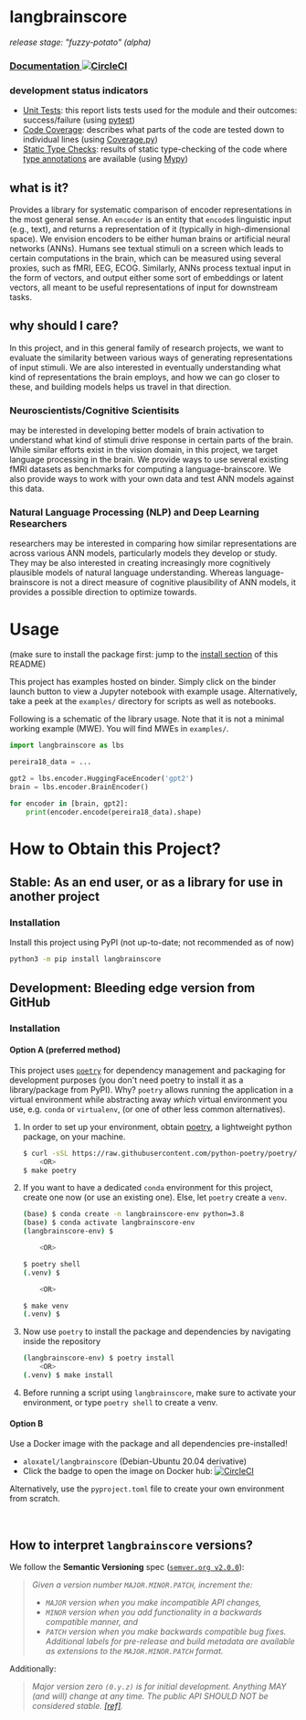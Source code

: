 # langbrainscore
_release stage: "fuzzy-potato" (alpha)_


### [**Documentation** ![CircleCI](https://circleci.com/gh/language-brainscore/langbrainscore/tree/main.svg?style=svg)](https://language-brainscore.github.io/langbrainscore/)
### development status indicators
- [Unit Tests](https://language-brainscore.github.io/langbrainscore/test-results/tests.html): this report lists tests used for the module and their outcomes: success/failure (using [pytest](https://docs.pytest.org/en/7.0.x/))
- [Code Coverage](https://language-brainscore.github.io/langbrainscore/test-results/codecov/): describes what parts of the code are tested down to individual lines (using [Coverage.py](https://coverage.readthedocs.io/en/6.3.1/))
- [Static Type Checks](https://language-brainscore.github.io/langbrainscore/test-results/typing/): results of static type-checking of the code where [type annotations](https://www.python.org/dev/peps/pep-0484/) are available (using [Mypy](https://mypy.readthedocs.io/en/stable/))


## what is it?
Provides a library for systematic comparison of encoder representations in the most general sense.
An `encoder` is an entity that `encode`s linguistic input (e.g., text), and returns a representation of it
(typically in high-dimensional space).
We envision encoders to be either human brains or artificial neural networks (ANNs).
Humans see textual stimuli on a screen which leads to certain computations in the brain,
which can be measured using several proxies, such as fMRI, EEG, ECOG. Similarly, ANNs process textual input
in the form of vectors, and output either some sort of embeddings or latent vectors, all
meant to be useful representations of input for downstream tasks.


## why should I care?
In this project, and in this general family of research projects, we want to evaluate the similarity between
various ways of generating representations of input stimuli. We are also interested in eventually understanding
what kind of representations the brain employs, and how we can go closer to these, and building models helps
us travel in that direction.

### Neuroscientists/Cognitive Scientisits
may be interested in developing better models of brain activation to understand what kind of stimuli drive 
response in certain parts of the brain. While similar efforts exist in the vision domain, in this project,
we target language processing in the brain. We provide ways to use several existing fMRI datasets as benchmarks
for computing a language-brainscore. We also provide ways to work with your own data and test ANN models against
this data.

### Natural Language Processing (NLP) and Deep Learning Researchers
researchers may be interested in comparing how similar representations are across various ANN models,
particularly models they develop or study. They may be also interested in creating increasingly more
cognitively plausible models of natural language understanding. Whereas language-brainscore is not a direct
measure of cognitive plausibility of ANN models, it provides a possible direction to optimize towards.


# Usage
(make sure to install the package first: jump to the [install section](https://github.com/language-brainscore/langbrainscore/edit/main/README.md#option-a-preferred-method) of this README)

This project has examples hosted on binder. Simply click on the binder launch button to view a Jupyter notebook
with example usage.
Alternatively, take a peek at the `examples/` directory for scripts as well as notebooks.

Following is a schematic of the library usage. Note that it is not a minimal working example (MWE). You will
find MWEs in `examples/`.
```python
import langbrainscore as lbs

pereira18_data = ...

gpt2 = lbs.encoder.HuggingFaceEncoder('gpt2')
brain = lbs.encoder.BrainEncoder()

for encoder in [brain, gpt2]:
    print(encoder.encode(pereira18_data).shape)

```


# How to Obtain this Project?
## Stable: As an end user, or as a library for use in another project
### Installation
Install this project using PyPI (not up-to-date; not recommended as of now)
```bash
python3 -m pip install langbrainscore
```

## Development: Bleeding edge version from GitHub
### Installation

#### Option A (preferred method)
This project uses [`poetry`](https://python-poetry.org/) for dependency management and packaging
for development purposes (you don't need poetry to install it as a library/package from PyPI). 
Why? `poetry` allows running the application in a virtual environment while abstracting away *which* 
virtual environment you use, e.g.  `conda` or `virtualenv`, (or one of other less common alternatives). 
<!-- In order to use `poetry` within a conda environment, follow step 2 below (and always activate the conda environment prior to using poetry 
within this project). -->

1. In order to set up your environment, obtain [poetry](https://python-poetry.org/docs/master/#installation), a lightweight python package, on your machine.
    <!-- curl -sSL https://install.python-poetry.org | python3 - -->
    ```bash
    $ curl -sSL https://raw.githubusercontent.com/python-poetry/poetry/1.1.10/get-poetry.py | python3 -
        <OR>
    $ make poetry
    ```
2. If you want to have a dedicated `conda` environment for this project, create one now (or use an existing one). Else, let `poetry` create a `venv`.
    ```bash
    (base) $ conda create -n langbrainscore-env python=3.8
    (base) $ conda activate langbrainscore-env
    (langbrainscore-env) $

        <OR>

    $ poetry shell
    (.venv) $

        <OR>

    $ make venv
    (.venv) $
    ```
3. Now use `poetry` to install the package and dependencies by navigating inside the repository 
    ```bash
    (langbrainscore-env) $ poetry install
        <OR>
    (.venv) $ make install
    ```
4. Before running a script using `langbrainscore`, make sure to activate your environment, or type `poetry shell` to create a venv.

#### Option B 

Use a Docker image with the package and all dependencies pre-installed! 
-  `aloxatel/langbrainscore` (Debian-Ubuntu 20.04 derivative)
-  Click the badge to open the image on Docker hub: [![CircleCI](https://circleci.com/gh/language-brainscore/langbrainscore/tree/circle-ci.svg?style=svg)](https://hub.docker.com/r/aloxatel/langbrainscore)


Alternatively, use the `pyproject.toml` file to create your own environment from scratch.


<br>

## How to interpret `langbrainscore` versions?

We follow the **Semantic Versioning** spec
([`semver.org v2.0.0`](https://semver.org/spec/v2.0.0.html)):
> *Given a version number `MAJOR.MINOR.PATCH`, increment the:*
> - *`MAJOR` version when you make incompatible API changes,*
> - *`MINOR` version when you add functionality in a backwards compatible manner, and*
> - *`PATCH` version when you make backwards compatible bug fixes.*
> *Additional labels for pre-release and build metadata are available as extensions to the `MAJOR.MINOR.PATCH` format.*

Additionally:
> *Major version zero `(0.y.z)` is for initial development. Anything MAY (and will) change at any time. The public API SHOULD NOT be considered stable. [[ref]](https://semver.org/spec/v2.0.0.html#spec-item-4).*
